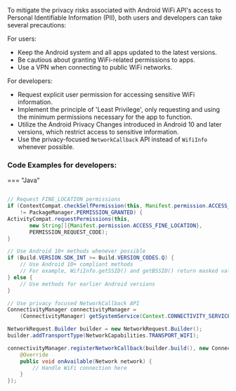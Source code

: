 To mitigate the privacy risks associated with Android WiFi API's access to Personal Identifiable Information (PII), both users and developers can take several precautions:

For users:

* Keep the Android system and all apps updated to the latest versions.
* Be cautious about granting WiFi-related permissions to apps.
* Use a VPN when connecting to public WiFi networks.

For developers:

* Request explicit user permission for accessing sensitive WiFi information.
* Implement the principle of 'Least Privilege', only requesting and using the minimum permissions necessary for the app to function.
* Utilize the Android Privacy Changes introduced in Android 10 and later versions, which restrict access to sensitive information.
* Use the privacy-focused `NetworkCallback` API instead of `WifiInfo` whenever possible.

### Code Examples for developers:


=== "Java"

  ```java
  
  // Request FINE_LOCATION permissions
  if (ContextCompat.checkSelfPermission(this, Manifest.permission.ACCESS_FINE_LOCATION)
      != PackageManager.PERMISSION_GRANTED) {
  ActivityCompat.requestPermissions(this,
         new String[]{Manifest.permission.ACCESS_FINE_LOCATION},
         PERMISSION_REQUEST_CODE);
  }

  // Use Android 10+ methods whenever possible
  if (Build.VERSION.SDK_INT >= Build.VERSION_CODES.Q) {
      // Use Android 10+ compliant methods
      // For example, WifiInfo.getSSID() and getBSSID() return masked values by default
  } else {
      // Use methods for earlier Android versions
  }

  // Use privacy focused NetworkCallback API
  ConnectivityManager connectivityManager = 
      (ConnectivityManager) getSystemService(Context.CONNECTIVITY_SERVICE);

  NetworkRequest.Builder builder = new NetworkRequest.Builder();
  builder.addTransportType(NetworkCapabilities.TRANSPORT_WIFI);

  connectivityManager.registerNetworkCallback(builder.build(), new ConnectivityManager.NetworkCallback() {
      @Override
      public void onAvailable(Network network) {
          // Handle WiFi connection here
      }
  });
```
